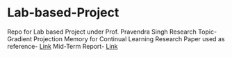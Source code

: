 # Lab-based-Project
Repo for Lab based Project under Prof. Pravendra Singh
Research Topic- Gradient Projection Memory for Continual Learning
Research Paper used as reference- [Link](https://arxiv.org/pdf/2103.09762v1.pdf)
Mid-Term Report- [Link](https://drive.google.com/file/d/1P_-hkOW3qM0Yw2yuvXsWW8sjeg4Bsvz8/view?usp=sharing)


